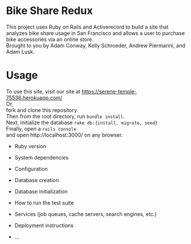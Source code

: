 # Bike Share Redux

This project uses Ruby on Rails and Activerecord to build a site that analyzes bike share usage in San Francisco and allows a user to purchase bike accessories via an online store.  
Brought to you by Adam Conway, Kelly Schroeder, Andrew Piermarini, and Adam Lusk.  

# Usage

To use this site, visit our site at https://serene-temple-75536.herokuapp.com/   
Or,    
fork and clone this repository.  
Then from the root directory, run ```bundle install```.  
Next, initialize the database ```rake db:{install, migrate, seed}```  
Finally, open a ```rails console```  
and open http://localhost:3000/ on any browser.  

* Ruby version

* System dependencies

* Configuration

* Database creation

* Database initialization

* How to run the test suite

* Services (job queues, cache servers, search engines, etc.)

* Deployment instructions

* ...
